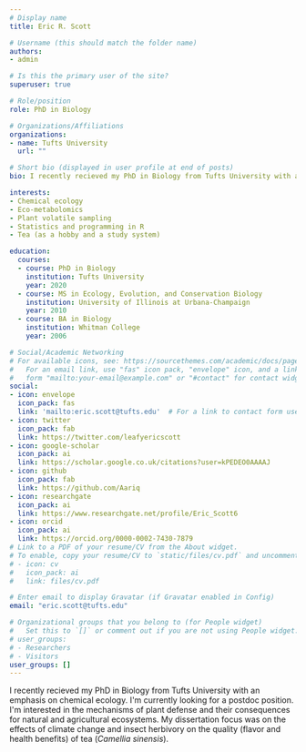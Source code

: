 ```yaml
---
# Display name
title: Eric R. Scott

# Username (this should match the folder name)
authors:
- admin

# Is this the primary user of the site?
superuser: true

# Role/position
role: PhD in Biology

# Organizations/Affiliations
organizations:
- name: Tufts University
  url: ""

# Short bio (displayed in user profile at end of posts)
bio: I recently recieved my PhD in Biology from Tufts University with an emphasis on chemical ecology.  I'm interested in the mechanisms of plant defense and their consequences for natural and agricultural ecosystems.  My Ph.D. focus was on the effects of climate change and insect herbivory on the quality (flavor and health benefits) of tea (*Camellia sinensis*)

interests:
- Chemical ecology
- Eco-metabolomics
- Plant volatile sampling
- Statistics and programming in R
- Tea (as a hobby and a study system)

education:
  courses:
  - course: PhD in Biology
    institution: Tufts University
    year: 2020
  - course: MS in Ecology, Evolution, and Conservation Biology
    institution: University of Illinois at Urbana-Champaign
    year: 2010
  - course: BA in Biology
    institution: Whitman College
    year: 2006

# Social/Academic Networking
# For available icons, see: https://sourcethemes.com/academic/docs/page-builder/#icons
#   For an email link, use "fas" icon pack, "envelope" icon, and a link in the
#   form "mailto:your-email@example.com" or "#contact" for contact widget.
social:
- icon: envelope
  icon_pack: fas
  link: 'mailto:eric.scott@tufts.edu'  # For a link to contact form use '#contact'.
- icon: twitter
  icon_pack: fab
  link: https://twitter.com/leafyericscott
- icon: google-scholar
  icon_pack: ai
  link: https://scholar.google.co.uk/citations?user=kPEDEO0AAAAJ
- icon: github
  icon_pack: fab
  link: https://github.com/Aariq
- icon: researchgate
  icon_pack: ai
  link: https://www.researchgate.net/profile/Eric_Scott6
- icon: orcid
  icon_pack: ai
  link: https://orcid.org/0000-0002-7430-7879
# Link to a PDF of your resume/CV from the About widget.
# To enable, copy your resume/CV to `static/files/cv.pdf` and uncomment the lines below.
# - icon: cv
#   icon_pack: ai
#   link: files/cv.pdf

# Enter email to display Gravatar (if Gravatar enabled in Config)
email: "eric.scott@tufts.edu"

# Organizational groups that you belong to (for People widget)
#   Set this to `[]` or comment out if you are not using People widget.
# user_groups:
# - Researchers
# - Visitors
user_groups: []
---
```


I recently recieved my PhD in Biology from Tufts University with an emphasis on chemical ecology. I'm currently looking for a postdoc position. I'm interested in the mechanisms of plant defense and their consequences for natural and agricultural ecosystems.  My dissertation focus was on the effects of climate change and insect herbivory on the quality (flavor and health benefits) of tea (*Camellia sinensis*).
